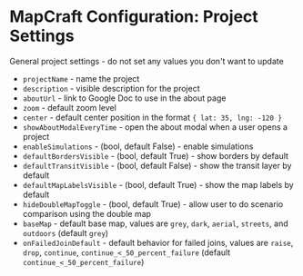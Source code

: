 # MapCraft Configuration: Project Settings

General project settings - do not set any values you don't want to update

- `projectName` - name the project
- `description` - visible description for the project
- `aboutUrl` - link to Google Doc to use in the about page
- `zoom` - default zoom level
- `center` - default center position in the format `{ lat: 35, lng: -120 }`
- `showAboutModalEveryTime` - open the about modal when a user opens a project
- `enableSimulations` - (bool, default False) -  enable simulations
- `defaultBordersVisible` - (bool, default True) - show borders by default
- `defaultTransitVisible` - (bool, default False) - show the transit layer by default
- `defaultMapLabelsVisible` - (bool, default True) - show the map labels by default
- `hideDoubleMapToggle` - (bool, default True) - allow user to do scenario comparison using the double map 
- `baseMap` - default base map, values are `grey`, `dark`, `aerial`, `streets`, and `outdoors` (default `grey`)
- `onFailedJoinDefault` - default behavior for failed joins, values are `raise`, `drop`, `continue`, `continue_<_50_percent_failure` (default `continue_<_50_percent_failure`)
